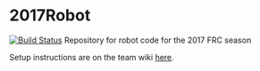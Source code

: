 # 2017Robot
[![Build Status](https://travis-ci.org/FRCTeam1719/2017Robot)](https://travis-ci.org/FRCTeam1719/2017Robot)
Repository for robot code for the 2017 FRC season

Setup instructions are on the team wiki [here](http://104.131.160.86/index.php/Developer_Setup#Installing_Java.2C_Eclipse.2C_WpiLib.2C_and_necessary_plugins).
